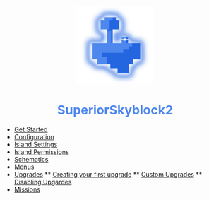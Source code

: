 <center>
  <a style="color: black; text-decoration: none;" href="/#/superiorskyblock/">
    <img src="./images/superiorskyblock-icon.png" width=35%>
    <h1 style="color: #4e87ee;">SuperiorSkyblock2</h1>
  </a>
</center>

* [Get Started](superiorskyblock/)
* [Configuration](superiorskyblock/configuration)
* [Island Settings](superiorskyblock/island-settings)
* [Island Permissions](superiorskyblock/island-permissions)
* [Schematics](superiorskyblock/schematics)
* [Menus](superiorskyblock/menus)
* [Upgrades](superiorskyblock/upgrades/)
** [Creating your first upgrade](superiorskyblock/upgrades/?id=creating-your-first-upgrade)
** [Custom Upgrades](superiorskyblock/upgrades/?id=custom-upgrades)
** [Disabling Upgardes](superiorskyblock/upgrades/?id=disabling-upgardes)
* [Missions](superiorskyblock/missions/)